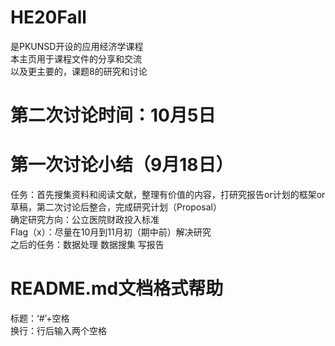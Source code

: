 # HE20Fall
是PKUNSD开设的应用经济学课程  
本主页用于课程文件的分享和交流  
以及更主要的，课题8的研究和讨论

# 第二次讨论时间：10月5日

# 第一次讨论小结（9月18日）
任务：首先搜集资料和阅读文献，整理有价值的内容，打研究报告or计划的框架or草稿，第二次讨论后整合，完成研究计划（Proposal）  
确定研究方向：公立医院财政投入标准  
Flag（x）：尽量在10月到11月初（期中前）解决研究  
之后的任务：数据处理 数据搜集 写报告  

# README.md文档格式帮助
标题：‘#’+空格  
换行：行后输入两个空格  
